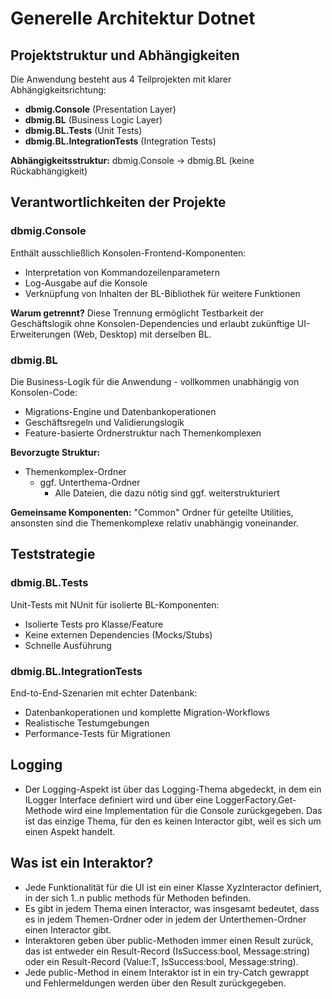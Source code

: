 # Generelle Architektur Dotnet

## Projektstruktur und Abhängigkeiten

Die Anwendung besteht aus 4 Teilprojekten mit klarer Abhängigkeitsrichtung:
- **dbmig.Console** (Presentation Layer)
- **dbmig.BL** (Business Logic Layer)
- **dbmig.BL.Tests** (Unit Tests)
- **dbmig.BL.IntegrationTests** (Integration Tests)

**Abhängigkeitsstruktur:** dbmig.Console → dbmig.BL (keine Rückabhängigkeit)

## Verantwortlichkeiten der Projekte

### dbmig.Console
Enthält ausschließlich Konsolen-Frontend-Komponenten:
- Interpretation von Kommandozeilenparametern
- Log-Ausgabe auf die Konsole
- Verknüpfung von Inhalten der BL-Bibliothek für weitere Funktionen

**Warum getrennt?** Diese Trennung ermöglicht Testbarkeit der Geschäftslogik ohne Konsolen-Dependencies und erlaubt zukünftige UI-Erweiterungen (Web, Desktop) mit derselben BL.

### dbmig.BL
Die Business-Logik für die Anwendung - vollkommen unabhängig von Konsolen-Code:
- Migrations-Engine und Datenbankoperationen
- Geschäftsregeln und Validierungslogik
- Feature-basierte Ordnerstruktur nach Themenkomplexen

**Bevorzugte Struktur:**
- Themenkomplex-Ordner
  - ggf. Unterthema-Ordner
    - Alle Dateien, die dazu nötig sind ggf. weiterstrukturiert

**Gemeinsame Komponenten:** "Common" Ordner für geteilte Utilities, ansonsten sind die Themenkomplexe relativ unabhängig voneinander.

## Teststrategie

### dbmig.BL.Tests
Unit-Tests mit NUnit für isolierte BL-Komponenten:
- Isolierte Tests pro Klasse/Feature
- Keine externen Dependencies (Mocks/Stubs)
- Schnelle Ausführung

### dbmig.BL.IntegrationTests
End-to-End-Szenarien mit echter Datenbank:
- Datenbankoperationen und komplette Migration-Workflows
- Realistische Testumgebungen
- Performance-Tests für Migrationen

## Logging
- Der Logging-Aspekt ist über das Logging-Thema abgedeckt, in dem ein ILogger Interface definiert wird und über eine LoggerFactory.Get-Methode wird eine Implementation für die Console zurückgegeben. Das ist das einzige Thema, für den es keinen Interactor gibt, weil es sich um einen Aspekt handelt.

## Was ist ein Interaktor?
- Jede Funktionalität für die UI ist ein einer Klasse XyzInteractor definiert, in der sich 1..n public methods für Methoden befinden.
- Es gibt in jedem Thema einen Interactor, was insgesamt bedeutet, dass es in jedem Themen-Ordner oder in jedem der Unterthemen-Ordner einen Interactor gibt.
- Interaktoren geben über public-Methoden immer einen Result zurück, das ist entweder ein Result-Record (IsSuccess:bool, Message:string) oder ein Result<T>-Record (Value:T, IsSuccess:bool, Message:string).
- Jede public-Method in einem Interaktor ist in ein try-Catch gewrappt und Fehlermeldungen werden über den Result zurückgegeben.

